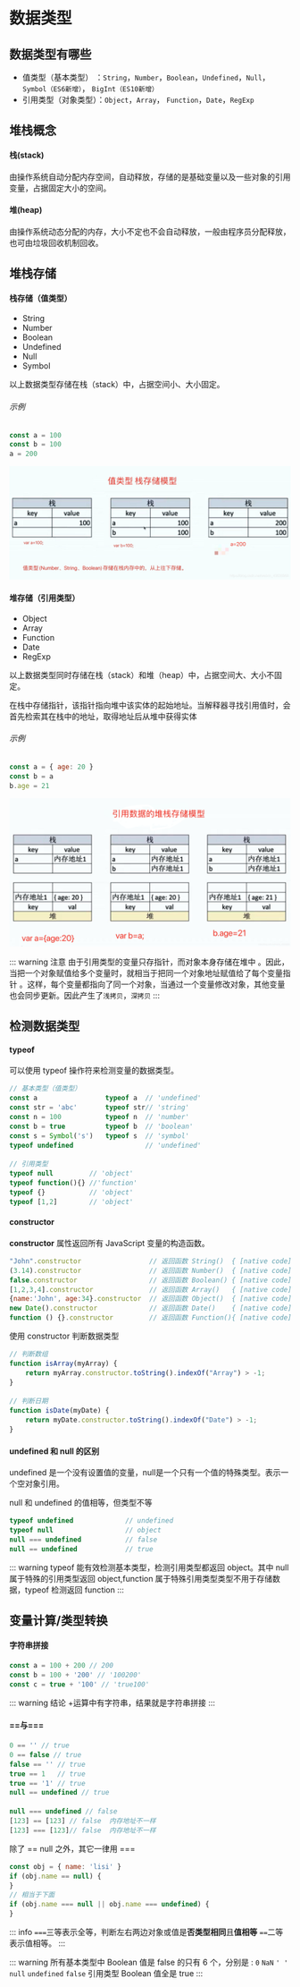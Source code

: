# 数据类型

## 数据类型有哪些

- 值类型（基本类型） ：`String`，`Number`，`Boolean`，`Undefined`，`Null`，`Symbol（ES6新增）`， `BigInt（ES10新增）`
- 引用类型（对象类型）：`Object`，`Array`， `Function`，`Date`，`RegExp`

## 堆栈概念

####  栈(stack)

由操作系统自动分配内存空间，自动释放，存储的是基础变量以及一些对象的引用变量，占据固定大小的空间。

#### 堆(heap)

由操作系统动态分配的内存，大小不定也不会自动释放，一般由程序员分配释放，也可由垃圾回收机制回收。

## 堆栈存储

#### 栈存储（值类型）

- String
- Number
- Boolean
- Undefined
- Null
- Symbol

以上数据类型存储在栈（stack）中，占据空间小、大小固定。

###### 示例

```js
const a = 100
const b = 100
a = 200
```

![](/img/20201023101209172.png)

#### 堆存储（引用类型）

- Object
- Array 
- Function
- Date
- RegExp

以上数据类型同时存储在栈（stack）和堆（heap）中，占据空间大、大小不固定。

在栈中存储指针，该指针指向堆中该实体的起始地址。当解释器寻找引用值时，会首先检索其在栈中的地址，取得地址后从堆中获得实体

###### 示例

```js
const a = { age: 20 }
const b = a
b.age = 21
```

![](/img/20201023101838307.png)


::: warning 注意
由于引用类型的变量只存指针，而对象本身存储在堆中 。因此，当把一个对象赋值给多个变量时，就相当于把同一个对象地址赋值给了每个变量指针 。这样，每个变量都指向了同一个对象，当通过一个变量修改对象，其他变量也会同步更新。因此产生了`浅拷贝`，`深拷贝`
:::

## 检测数据类型

#### typeof
可以使用 typeof 操作符来检测变量的数据类型。
```js
// 基本类型（值类型）
const a					typeof a  // 'undefined'
const str = 'abc'		typeof str// 'string'
const n = 100			typeof n  // 'number'
const b = true			typeof b  // 'boolean'
const s = Symbol('s')   typeof s  // 'symbol'
typeof undefined 				  // 'undefined'

// 引用类型
typeof null 		// 'object'
typeof function(){} //'function'
typeof {} 			// 'object'
typeof [1,2] 		// 'object'
```
#### constructor

**constructor** 属性返回所有 JavaScript 变量的构造函数。

```js
"John".constructor                 // 返回函数 String()  { [native code] }
(3.14).constructor                 // 返回函数 Number()  { [native code] }
false.constructor                  // 返回函数 Boolean() { [native code] }
[1,2,3,4].constructor              // 返回函数 Array()   { [native code] }
{name:'John', age:34}.constructor  // 返回函数 Object()  { [native code] }
new Date().constructor             // 返回函数 Date()    { [native code] }
function () {}.constructor         // 返回函数 Function(){ [native code] }
```

使用 constructor 判断数据类型

```js
// 判断数组
function isArray(myArray) {
    return myArray.constructor.toString().indexOf("Array") > -1;
}

// 判断日期
function isDate(myDate) {
    return myDate.constructor.toString().indexOf("Date") > -1;
}
```

#### undefined 和 null 的区别

undefined 是一个没有设置值的变量，null是一个只有一个值的特殊类型。表示一个空对象引用。

null 和 undefined 的值相等，但类型不等

```js
typeof undefined             // undefined
typeof null                  // object
null === undefined           // false
null == undefined            // true
```

::: warning
typeof 能有效检测基本类型，检测引用类型都返回 object。其中 null 属于特殊的引用类型返回 object,function 属于特殊引用类型类型不用于存储数据，typeof 检测返回 function
:::

## 变量计算/类型转换

#### 字符串拼接

```js
const a = 100 + 200 // 200
const b = 100 + '200' // '100200'
const c = true + '100' // 'true100'
```
::: warning 结论
+运算中有字符串，结果就是字符串拼接
:::

#### ==与===

```js
0 == '' // true
0 == false // true
false == '' // true
true == 1   // true
true == '1' // true
null == undefined // true

null === undefined // false
[123] == [123] // false  内存地址不一样
[123] === [123]// false  内存地址不一样
```

除了 == null 之外，其它一律用 ===

```js
const obj = { name: 'lisi' }
if (obj.name == null) {
}
// 相当于下面
if (obj.name === null || obj.name === undefined) {
}
```
::: info
`===`三等表示全等，判断左右两边对象或值是**否类型相同**且**值相等**
`==`二等表示值相等。
:::

::: warning
所有基本类型中 Boolean 值是 false 的只有 6 个，分别是 : `0` `NaN` `' '` `null` `undefined` `false`
引用类型 Boolean 值全是 true
:::
